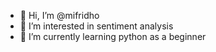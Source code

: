 - 👋 Hi, I’m @mifridho
- 👀 I’m interested in sentiment analysis
- 🌱 I’m currently learning python as a beginner


<!---
mifridho/mifridho is a ✨ special ✨ repository because its `README.md` (this file) appears on your GitHub profile.
You can click the Preview link to take a look at your changes.
--->

